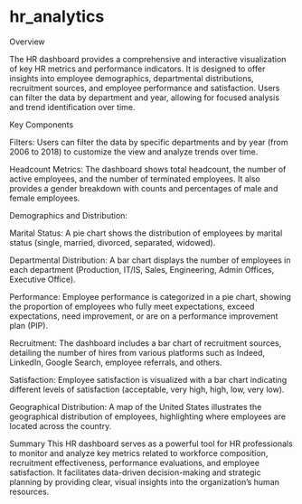 # hr_analytics

Overview

The HR dashboard provides a comprehensive and interactive visualization of key HR metrics and performance indicators. It is designed to offer insights into employee demographics, departmental distributions, recruitment sources, and employee performance and satisfaction. Users can filter the data by department and year, allowing for focused analysis and trend identification over time.

Key Components

Filters: Users can filter the data by specific departments and by year (from 2006 to 2018) to customize the view and analyze trends over time.

Headcount Metrics: The dashboard shows total headcount, the number of active employees, and the number of terminated employees. It also provides a gender breakdown with counts and percentages of male and female employees.

Demographics and Distribution:

Marital Status: A pie chart shows the distribution of employees by marital status (single, married, divorced, separated, widowed).

Departmental Distribution: A bar chart displays the number of employees in each department (Production, IT/IS, Sales, Engineering, Admin Offices, Executive Office).

Performance: Employee performance is categorized in a pie chart, showing the proportion of employees who fully meet expectations, exceed expectations, need improvement, or are on a 
performance improvement plan (PIP).

Recruitment: The dashboard includes a bar chart of recruitment sources, detailing the number of hires from various platforms such as Indeed, LinkedIn, Google Search, employee referrals, and others.

Satisfaction: Employee satisfaction is visualized with a bar chart indicating different levels of satisfaction (acceptable, very high, high, low, very low).

Geographical Distribution: A map of the United States illustrates the geographical distribution of employees, highlighting where employees are located across the country.

Summary
This HR dashboard serves as a powerful tool for HR professionals to monitor and analyze key metrics related to workforce composition, recruitment effectiveness, performance evaluations, and employee satisfaction. It facilitates data-driven decision-making and strategic planning by providing clear, visual insights into the organization’s human resources.





